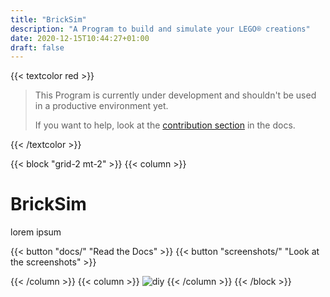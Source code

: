 ```yaml
---
title: "BrickSim"
description: "A Program to build and simulate your LEGO® creations"
date: 2020-12-15T10:44:27+01:00
draft: false
---
```


{{< textcolor red >}}

> This Program is currently under development and shouldn't be used in a productive environment yet.
> 
> If you want to help, look at the [contribution section](docs/contributing) in the docs.

{{< /textcolor >}}

{{< block "grid-2 mt-2" >}}
{{< column >}}

# BrickSim

lorem ipsum

{{< button "docs/" "Read the Docs" >}} {{< button "screenshots/" "Look at the screenshots" >}}

{{< /column >}}
{{< column >}}
![diy](img/screenshot1.png)
{{< /column >}}
{{< /block >}}